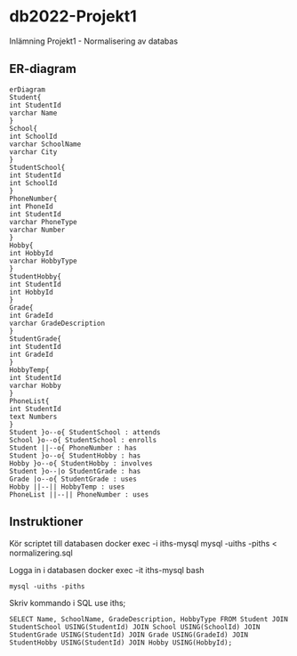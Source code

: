 # db2022-Projekt1
Inlämning Projekt1 - Normalisering av databas

## ER-diagram

```mermaid
erDiagram
Student{
int StudentId
varchar Name
}
School{
int SchoolId
varchar SchoolName
varchar City
}
StudentSchool{
int StudentId
int SchoolId
}
PhoneNumber{
int PhoneId
int StudentId
varchar PhoneType
varchar Number
}
Hobby{
int HobbyId
varchar HobbyType
}
StudentHobby{
int StudentId
int HobbyId
}
Grade{
int GradeId
varchar GradeDescription
}
StudentGrade{
int StudentId
int GradeId
}
HobbyTemp{
int StudentId
varchar Hobby
}
PhoneList{
int StudentId
text Numbers
}
Student }o--o{ StudentSchool : attends
School }o--o{ StudentSchool : enrolls
Student ||--o{ PhoneNumber : has
Student }o--o{ StudentHobby : has
Hobby }o--o{ StudentHobby : involves
Student }o--|o StudentGrade : has
Grade |o--o{ StudentGrade : uses
Hobby ||--|| HobbyTemp : uses
PhoneList ||--|| PhoneNumber : uses
```

## Instruktioner
Kör scriptet till databasen
	docker exec -i iths-mysql mysql -uiths -piths < normalizering.sql

Logga in i databasen
	docker exec -it iths-mysql bash

	mysql -uiths -piths

Skriv kommando i SQL
	use iths;

	SELECT Name, SchoolName, GradeDescription, HobbyType FROM Student JOIN StudentSchool USING(StudentId) JOIN School USING(SchoolId) JOIN StudentGrade USING(StudentId) JOIN Grade USING(GradeId) JOIN StudentHobby USING(StudentId) JOIN Hobby USING(HobbyId);
